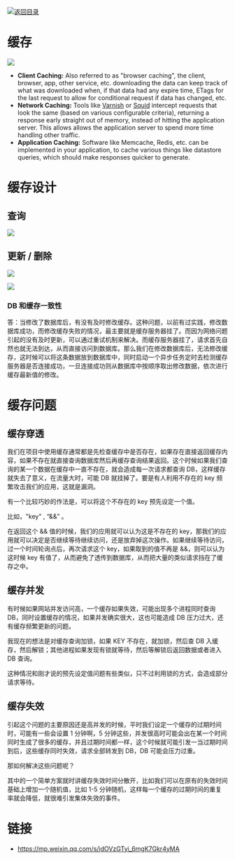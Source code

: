 [![返回目录](https://parg.co/Udx)](https://parg.co/UdT)

# 缓存

![](https://i.postimg.cc/Tw8DdwYZ/image.png)

- **Client Caching:** Also referred to as "browser caching", the client, browser, app, other service, etc. downloading the data can keep track of what was downloaded when, if that data had any expire time, ETags for the last request to allow for conditional request if data has changed, etc.
- **Network Caching:** Tools like [Varnish](https://www.varnish-cache.org/) or [Squid](http://www.squid-cache.org/) intercept requests that look the same (based on various configurable criteria), returning a response early straight out of memory, instead of hitting the application server. This allows allows the application server to spend more time handling other traffic.
- **Application Caching:** Software like Memcache, Redis, etc. can be implemented in your application, to cache various things like datastore queries, which should make responses quicker to generate.

# 缓存设计

## 查询

![](http://mmbiz.qpic.cn/mmbiz/sXiaukvjR0RAfYKRMKDBqZYPpwLjSbUkcRXUxLTHpK4CBc2RPnlusmOeNMCHHgJKBPhnESdujkNcRFoWkJSibY2A/640?wx_fmt=png&wxfrom=5&wx_lazy=1)

## 更新 / 删除

![](http://mmbiz.qpic.cn/mmbiz/sXiaukvjR0RAfYKRMKDBqZYPpwLjSbUkcia4GzH8UH09octde8VpkS5nrcJ4FOYguAL5HRaYSbodbDSoK1qnbpgw/640?wx_fmt=png&wxfrom=5&wx_lazy=1)

![](http://mmbiz.qpic.cn/mmbiz/sXiaukvjR0RAfYKRMKDBqZYPpwLjSbUkcOchXO2vU7bMgWM8zG6qrzMVI5ZtxjSj099xIIoG4NcocMUAKq3DIKg/640?wx_fmt=png&wxfrom=5&wx_lazy=1)

### DB 和缓存一致性

答：当修改了数据库后，有没有及时修改缓存。这种问题，以前有过实践，修改数据库成功，而修改缓存失败的情况，最主要就是缓存服务器挂了。而因为网络问题引起的没有及时更新，可以通过重试机制来解决。而缓存服务器挂了，请求首先自然也就无法到达，从而直接访问到数据库。那么我们在修改数据库后，无法修改缓存，这时候可以将这条数据放到数据库中，同时启动一个异步任务定时去检测缓存服务器是否连接成功，一旦连接成功则从数据库中按顺序取出修改数据，依次进行缓存最新值的修改。

# 缓存问题

## 缓存穿透

我们在项目中使用缓存通常都是先检查缓存中是否存在，如果存在直接返回缓存内容，如果不存在就直接查询数据库然后再缓存查询结果返回。这个时候如果我们查 询的某一个数据在缓存中一直不存在，就会造成每一次请求都查询 DB，这样缓存就失去了意义，在流量大时，可能 DB 就挂掉了。要是有人利用不存在的 key 频繁攻击我们的应用，这就是漏洞。

有一个比较巧妙的作法是，可以将这个不存在的 key 预先设定一个值。

比如，"key" , “&&” 。

在返回这个 && 值的时候，我们的应用就可以认为这是不存在的 key，那我们的应用就可以决定是否继续等待继续访问，还是放弃掉这次操作。如果继续等待访问，过一个时间轮询点后，再次请求这个 key，如果取到的值不再是 &&，则可以认为这时候 key 有值了，从而避免了透传到数据库，从而把大量的类似请求挡在了缓存之中。

## 缓存并发

有时候如果网站并发访问高，一个缓存如果失效，可能出现多个进程同时查询 DB，同时设置缓存的情况，如果并发确实很大，这也可能造成 DB 压力过大，还有缓存频繁更新的问题。

我现在的想法是对缓存查询加锁，如果 KEY 不存在，就加锁，然后查 DB 入缓存，然后解锁；其他进程如果发现有锁就等待，然后等解锁后返回数据或者进入 DB 查询。

这种情况和刚才说的预先设定值问题有些类似，只不过利用锁的方式，会造成部分请求等待。

## 缓存失效

引起这个问题的主要原因还是高并发的时候，平时我们设定一个缓存的过期时间时，可能有一些会设置 1 分钟啊，5 分钟这些，并发很高时可能会出在某一个时间同时生成了很多的缓存，并且过期时间都一样，这个时候就可能引发一当过期时间到后，这些缓存同时失效，请求全部转发到 DB，DB 可能会压力过重。

那如何解决这些问题呢？

其中的一个简单方案就时讲缓存失效时间分散开，比如我们可以在原有的失效时间基础上增加一个随机值，比如 1-5 分钟随机，这样每一个缓存的过期时间的重复率就会降低，就很难引发集体失效的事件。

# 链接

- https://mp.weixin.qq.com/s/jdOVzGTyi_6mgK7Gkr4yMA
